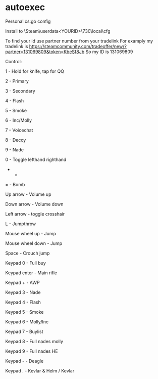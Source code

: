 # autoexec
Personal cs:go config

Install to \Steam\userdata\<YOURID>\730\local\cfg

To find your id use partner number from your tradelink
For examply my tradelink is https://steamcommunity.com/tradeoffer/new/?partner=131069809&token=KbeSf8Jb
So my ID is 131069809

Control:

1 - Hold for knife, tap for QQ

2 - Primary

3 - Secondary

4 - Flash

5 - Smoke

6 - Inc/Molly

7 - Voicechat

8 - Decoy

9 - Nade

0 - Toggle lefthand righthand

- - 

= - Bomb



Up arrow - Volume up

Down arrow - Volume down

Left arrow - toggle crosshair



L - Jumpthrow

Mouse wheel up - Jump

Mouse wheel down - Jump

Space - Crouch jump



Keypad 0 - Full buy

Keypad enter - Main rifle

Keypad + - AWP

Keypad 3 - Nade

Keypad 4 - Flash

Keypad 5 - Smoke

Keypad 6 - Molly/Inc

Keypad 7 - Buylist

Keypad 8 - Full nades molly

Keypad 9 - Full nades HE

Keypad - - Deagle

Keypad . - Kevlar & Helm / Kevlar



